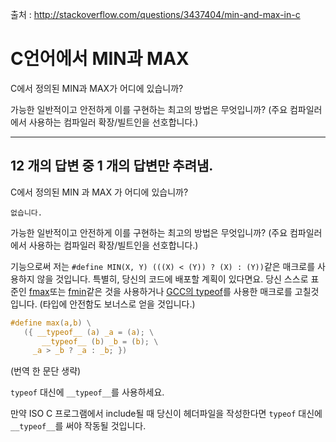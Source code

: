 출처 : http://stackoverflow.com/questions/3437404/min-and-max-in-c

# C언어에서 MIN과 MAX

C에서 정의된 MIN과 MAX가 어디에 있습니까?

가능한 일반적이고 안전하게 이를 구현하는 최고의 방법은 무엇입니까? (주요 컴파일러에서 사용하는 컴파일러 확장/빌트인을 선호합니다.)

---

## 12 개의 답변 중 1 개의 답변만 추려냄.

C에서 정의된 MIN 과 MAX 가 어디에 있습니까?

```
없습니다.
```


가능한 일반적이고 안전하게 이를 구현하는 최고의 방법은 무엇입니까? (주요 컴파일러에서 사용하는 컴파일러 확장/빌트인을 선호합니다.)

기능으로써 저는 `#define MIN(X, Y) (((X) < (Y)) ? (X) : (Y))`같은 매크로를 사용하지 않을 것입니다. 특별히, 당신의 코드에 배포할 계획이 있다면요. 당신 스스로 표준인 [fmax](https://en.cppreference.com/w/c/numeric/math/fmax)또는 [fmin](https://en.cppreference.com/w/c/numeric/math/fmin)같은 것을 사용하거나 [GCC의 typeof](http://gcc.gnu.org/onlinedocs/gcc-4.9.2/gcc/Typeof.html#Typeof)를 사용한 매크로를 고칠것입니다. (타입에 안전함도 보너스로 얻을 것입니다.)

```c
#define max(a,b) \
   ({ __typeof__ (a) _a = (a); \
       __typeof__ (b) _b = (b); \
     _a > _b ? _a : _b; })
```

(번역 한 문단 생략)

`typeof` 대신에 `__typeof__`를 사용하세요.

만약 ISO C 프로그램에서 include될 때 당신이 헤더파일을 작성한다면 `typeof` 대신에 `__typeof__`를 써야 작동될 것입니다. 
